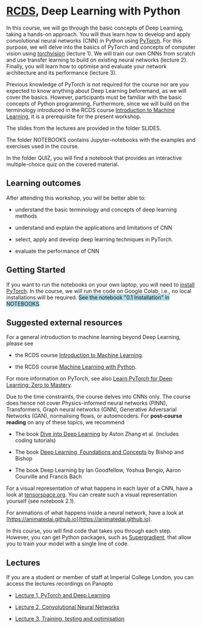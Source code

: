 # [RCDS](https://www.imperial.ac.uk/students/academic-support/graduate-school/professional-development/doctoral-students/research-computing-data-science/courses/), Deep Learning with Python

In this course, we will go through the basic concepts of Deep Learning, taking a hands-on approach. You will thus learn how to develop and apply convolutional neural networks (CNN) in Python using [PyTorch](https://pytorch.org/). For this purpose, we will delve into the basics of PyTorch and concepts of computer vision using [torchvision](https://pytorch.org/vision/stable/index.html) (lecture 1). We will train our own CNNs from scratch and use transfer learning to build on existing neural networks (lecture 2). Finally, you will learn how to optimise and evaluate your network architecture and its performance (lecture 3). 

Previous knowledge of PyTorch is not required for the course nor are you expected to know anything about Deep Learning beforemand, as we will cover the basics. However, participants must be familiar with the basic concepts of Python programming. Furthermore, since we will build on the terminology introduced in the RCDS course [Introduction to Machine Learning](https://github.com/ImperialCollegeLondon/RCDS-intro-to-machine-learning), it is a prerequisite for the present workshop.

The slides from the lectures are provided in the folder SLIDES.

The folder NOTEBOOKS contains Jupyter-notebooks with the examples and exercises used in the course.

In the folder QUIZ, you will find a notebook that provides an interactive multiple-choice quiz on the covered material. 

## Learning outcomes

After attending this workshop, you will be better able to:

- understand the basic terminology and concepts of deep learning methods 

- understand and explain the applications and limitations of CNN 

- select, apply and develop deep learning techniques in PyTorch.  

- evaluate the performance of CNN 

## Getting Started

If you want to run the notebooks on your own laptop, you will need to [install PyTorch](https://pytorch.org/). In the course, we will run the code on Google Colab, i.e., no local installations will be required. <span style="background-color:lightblue;">See the notebook "0.1 Installation" in NOTEBOOKS</span>.

## Suggested external resources

For a general introduction to machine learning beyond Deep Learning, please see 

- the RCDS course [Introduction to Machine Learning](https://github.com/ImperialCollegeLondon/RCDS-intro-to-machine-learning).

- the RCDS course [Machine Learning with Python](https://github.com/ImperialCollegeLondon/RCDS-machine-learning-with-python).

For more information on PyTorch, see also [Learn PyTorch for Deep Learning: Zero to Mastery](https://www.learnpytorch.io/).

Due to the time constraints, the course delves into CNNs only. The course does hence not cover Physics-informed neural networks (PINN), Transformers, Graph neural networks (GNN), Generative Adversarial Networks (GAN), normalising flows, or autoencoders. For **post-course reading** on any of these topics, we recommend

- The book [Dive into Deep Learning](https://d2l.ai/index.html) by Aston Zhang et al. (includes coding tutorials)

- The book [Deep Learning, Foundations and Concepts](https://link.springer.com/book/10.1007/978-3-031-45468-4) by Bishop and Bishop

- The book Deep Learning by Ian Goodfellow, Yoshua Bengio, Aaron Courville and Francis Bach

For a visual representation of what happens in each layer of a CNN, have a look at [tensorspace.org](tensorspace.org). You can create such a visual representation yourself (see notebook 2.1).

For animations of what happens inside a neural network, have a look at [https://animatedai.github.io](https://animatedai.github.io).

In this course, you will find code that takes you through each step. However, you can get Python packages, such as [Supergradient](https://pypi.org/project/super-gradients/2.5.0/), that allow you to train your model with a single line of code.

## Lectures

If you are a student or member of staff at Imperial College London, you can access the lectures recordings on Panopto

- [Lecture 1, PyTorch and Deep Learning](https://imperial.cloud.panopto.eu/Panopto/Pages/Viewer.aspx?id=a7692ac6-e98c-4d79-ac18-b14d00a8ca1b)

- [Lecture 2, Convolutional Neural Networks](https://imperial.cloud.panopto.eu/Panopto/Pages/Viewer.aspx?id=6397640e-1cb7-4e77-8b38-b14d00ab3766)

- [Lecture 3, Training, testing and optimisation](https://imperial.cloud.panopto.eu/Panopto/Pages/Viewer.aspx?id=180f480f-baf9-45db-b321-b14d00c20c6c)
